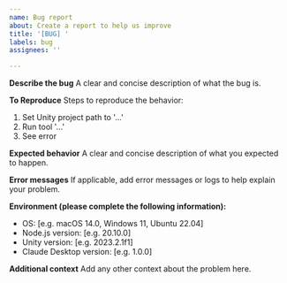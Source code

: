```yaml
---
name: Bug report
about: Create a report to help us improve
title: '[BUG] '
labels: bug
assignees: ''

---
```


**Describe the bug**
A clear and concise description of what the bug is.

**To Reproduce**
Steps to reproduce the behavior:
1. Set Unity project path to '...'
2. Run tool '...'
3. See error

**Expected behavior**
A clear and concise description of what you expected to happen.

**Error messages**
If applicable, add error messages or logs to help explain your problem.

**Environment (please complete the following information):**
 - OS: [e.g. macOS 14.0, Windows 11, Ubuntu 22.04]
 - Node.js version: [e.g. 20.10.0]
 - Unity version: [e.g. 2023.2.1f1]
 - Claude Desktop version: [e.g. 1.0.0]

**Additional context**
Add any other context about the problem here.